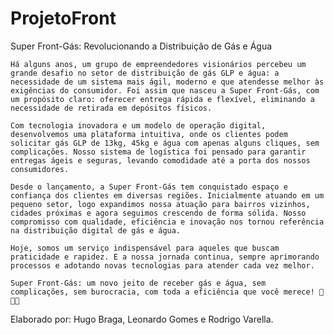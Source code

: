 # ProjetoFront


Super Front-Gás: Revolucionando a Distribuição de Gás e Água

	Há alguns anos, um grupo de empreendedores visionários percebeu um grande desafio no setor de distribuição de gás GLP e água: a necessidade de um sistema mais ágil, moderno e que atendesse melhor às exigências do consumidor. Foi assim que nasceu a Super Front-Gás, com um propósito claro: oferecer entrega rápida e flexível, eliminando a necessidade de retirada em depósitos físicos.

	Com tecnologia inovadora e um modelo de operação digital, desenvolvemos uma plataforma intuitiva, onde os clientes podem solicitar gás GLP de 13kg, 45kg e água com apenas alguns cliques, sem complicações. Nosso sistema de logística foi pensado para garantir entregas ágeis e seguras, levando comodidade até a porta dos nossos consumidores.

	Desde o lançamento, a Super Front-Gás tem conquistado espaço e confiança dos clientes em diversas regiões. Inicialmente atuando em um pequeno setor, logo expandimos nossa atuação para bairros vizinhos, cidades próximas e agora seguimos crescendo de forma sólida. Nosso compromisso com qualidade, eficiência e inovação nos tornou referência na distribuição digital de gás e água.

	Hoje, somos um serviço indispensável para aqueles que buscam praticidade e rapidez. E a nossa jornada continua, sempre aprimorando processos e adotando novas tecnologias para atender cada vez melhor.

	Super Front-Gás: um novo jeito de receber gás e água, sem complicações, sem burocracia, com toda a eficiência que você merece! 🚀🔥💧


Elaborado por:		Hugo Braga, Leonardo Gomes e Rodrigo Varella.